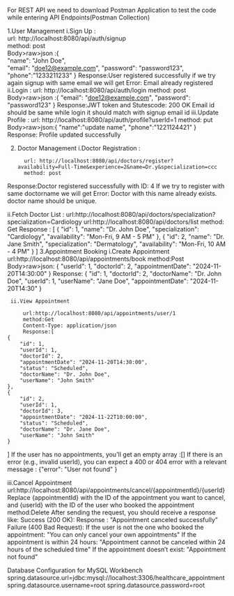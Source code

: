 For REST API we need to download Postman Application to test the code while entering API Endpoints(Postman Collection)


1.User Management
    i.Sign Up :                                         
    url: http://localhost:8080/api/auth/signup          
    method: post                                           
    Body>raw>json :{                                       
    "name": "John Doe",                                        
    "email": "doe12@example.com",
    "password": "password123",
    "phone":"1233211233"
}
Response:User registered successfully
if we try again signup with same email we will get
Error: Email already registered
   ii.Login :
    url: http://localhost:8080/api/auth/login
    method: post                                         
    Body>raw>json :{ 
     "email": "doe12@example.com",
    "password": "password123"
}
Response:JWT token and Stutescode: 200 OK
Email id should be same while login it should match with signup email id
iii.Update Profile :
      url: http://localhost:8080/api/auth/profile?userId=1
      method: put
      Body>raw>json:{
        "name":"update name",
        "phone":"1221124421"
}
Response: Profile updated successfully


2. Doctor Management
   i.Doctor Registration :
   
         url: http://localhost:8080/api/doctors/register?availability=Full-Time&experience=2&name=Dr.y&specialization=ccc
         method: post
Response:Doctor registered successfully with ID: 4
If we try to register with same doctorname we will get
Error: Doctor with this name already exists. doctor name should be unique.

ii.Fetch Doctor List :
url:http://localhost:8080/api/doctors/specialization?specialization=Cardiology
url:http://localhost:8080/api/doctors/list
method: Get
Response : [
    {
        "id": 1,
        "name": "Dr. John Doe",
        "specialization": "Cardiology",
        "availability": "Mon-Fri, 9 AM - 5 PM"
    },
    {
        "id": 2,
        "name": "Dr. Jane Smith",
        "specialization": "Dermatology",
        "availability": "Mon-Fri, 10 AM - 4 PM"
    }
]
3.Appointment Booking
      i.Create Appointment
          url:http://localhost:8080/api/appointments/book
          method:Post
          Body>raw>json: {
                     "userId": 1,
                     "doctorId": 2,
                     "appointmentDate": "2024-11-20T14:30:00"
        }
Response: {
    "id": 1,
    "doctorId": 2,
    "doctorName": "Dr. John Doe",
    "userId": 1,
    "userName": "Jane Doe",
    "appointmentDate": "2024-11-20T14:30"
}

     ii.View Appointment

         url:http://localhost:8080/api/appointments/user/1
         method:Get
         Content-Type: application/json
         Response:[
    {
        "id": 1,
        "userId": 1,
        "doctorId": 2,
        "appointmentDate": "2024-11-20T14:30:00",
        "status": "Scheduled",
        "doctorName": "Dr. John Doe",
        "userName": "John Smith"
    },
    {
        "id": 2,
        "userId": 1,
        "doctorId": 3,
        "appointmentDate": "2024-11-22T10:00:00",
        "status": "Scheduled",
        "doctorName": "Dr. Jane Doe",
        "userName": "John Smith"
    }
   ]
   If the user has no appointments, you'll get an empty array :[]
   If there is an error (e.g., invalid userId), you can expect a 400 or 404 error with a relevant message : {"error": "User not found" }

   iii.Cancel Appointment
       url:http://localhost:8080/api/appointments/cancel/{appointmentId}/{userId} 
       Replace {appointmentId} with the ID of the appointment you want to cancel, and {userId} with the ID of the user who booked the appointment
       method:Delete
       After sending the request, you should receive a response like: Success (200 OK):
       Response : "Appointment canceled successfully"
       Failure (400 Bad Request):
       If the user is not the one who booked the appointment: "You can only cancel your own appointments"
       If the appointment is within 24 hours: "Appointment cannot be canceled within 24 hours of the scheduled time"
       If the appointment doesn’t exist: "Appointment not found"


Database Configuration for MySQL Workbench
spring.datasource.url=jdbc:mysql://localhost:3306/healthcare_appointment
spring.datasource.username=root
spring.datasource.password=root


